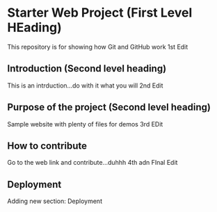 # Starter Web Project (First Level HEading)

This repository is for showing how Git and GitHub work
1st Edit

## Introduction (Second level heading)

This is an intrduction...do with it what you will
2nd Edit

## Purpose of the project (Second level heading)

Sample website with plenty of files for demos
3rd EDit

## How to contribute

Go to the web link and contribute...duhhh
4th adn FInal Edit

## Deployment

Adding new section: Deployment